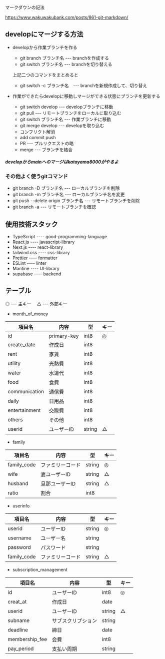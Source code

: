 マークダウンの記法

https://www.wakuwakubank.com/posts/861-git-markdown/

## developにマージする方法
- developから作業ブランチを作る
  - git branch ブランチ名 --- branchを作成する
  - git switch ブランチ名 --- branchを切り替える
  
  
  上記二つのコマンドをまとめると
  - git switch -c ブランチ名　--- branchを新規作成して、切り替え
  
- 作業ができたらdevelopに移動しマージができる状態にブランチを更新する
  - git switch develop --- developブランチに移動
  - git pull --- リモートブランチをローカルに取り込む
  - git switch ブランチ名 --- 作業ブランチに移動
  - git merge develop --- developを取り込む　
  - コンフリクト解消
  - add commit push
  - PR --- プルリクエストの略
  - merge --- ブランチを結合
 
 ##### developからmainへのマージはkatayama8000がやるよ
 
 ### その他よく使うgitコマンド
  - git branch -D ブランチ名 --- ローカルブランチを削除
  - git branch -m ブランチ名 --- ローカルブランチ名を変更
  - git push --delete origin ブランチ名 --- リモートブランチを削除
  - git branch -a --- リモートブランチを確認
 
 
  
 
## 使用技術スタック
- TypeScript ---- good-programming-language
- React.js ---- javascript-library
- Next.js ---- react-library
- tailwind.css ---- css-library
- Prettier ---- formatter
- ESLint ---- linter
- Mantine ---- UI-library
- supabase ---- backend

## テーブル
 ◎ --- 主キー　
 △ --- 外部キー 
 
 - month_of_money
 
項目名|内容|型|キー
---|---|---|---
id|primary-key|int8|◎
create_date|作成日|int8|
rent|家賃|int8|
utility|光熱費|int8|
water|水道代|int8|
food|食費|int8|
communication|通信費|int8|
daily|日用品|int8|
entertainment|交際費|int8|
others|その他|int8|
userid|ユーザーID|string|△

 - family
 
項目名|内容|型|キー
---|---|---|---
family_code|ファミリーコード|string|◎
wife|妻ユーザーID|string|△
husband|旦那ユーザーID|string|△
ratio|割合|int8|

 - userinfo
 
項目名|内容|型|キー
---|---|---|---
userid|ユーザーID|string|◎
username|ユーザー名|string|
password|パスワード|string|
family_code|ファミリーコード|string|△


 - subscription_management
 
項目名|内容|型|キー
---|---|---|---
id|ユーザーID|int8|◎
creat_at|作成日|date|
userid|ユーザーID|string|△
subname|サブスクリプション|string|
deadline|締日|date|
membership_fee|会費|int8|
pay_period|支払い周期|string|

